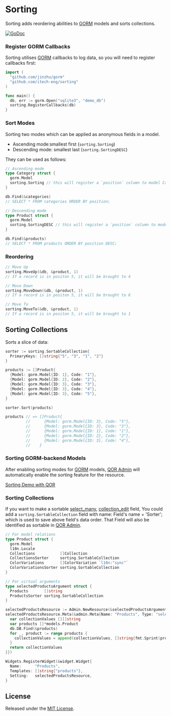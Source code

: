 # Sorting

Sorting adds reordering abilities to [GORM](https://github.com/jinzhu/gorm) models and sorts collections.

[![GoDoc](https://godoc.org/github.com/itech-eng/sorting?status.svg)](https://godoc.org/github.com/itech-eng/sorting)

### Register GORM Callbacks

Sorting utilises [GORM](https://github.com/jinzhu/gorm) callbacks to log data, so you will need to register callbacks first:

```go
import (
  "github.com/jinzhu/gorm"
  "github.com/itech-eng/sorting"
)

func main() {
  db, err := gorm.Open("sqlite3", "demo_db")
  sorting.RegisterCallbacks(db)
}
```

### Sort Modes

Sorting two modes which can be applied as anonymous fields in a model.

- Ascending mode:smallest first (`sorting.Sorting`)
- Descending mode: smallest last (`sorting.SortingDESC`)

They can be used as follows:

```go
// Ascending mode
type Category struct {
  gorm.Model
  sorting.Sorting // this will register a `position` column to model Category, used to save record's order
}

db.Find(&categories)
// SELECT * FROM categories ORDER BY position;

// Descending mode
type Product struct {
  gorm.Model
  sorting.SortingDESC // this will register a `position` column to model Product, used to save record's order
}

db.Find(&products)
// SELECT * FROM products ORDER BY position DESC;
```

### Reordering

```go
// Move Up
sorting.MoveUp(&db, &product, 1)
// If a record is in positon 5, it will be brought to 4

// Move Down
sorting.MoveDown(&db, &product, 1)
// If a record is in positon 5, it will be brought to 6

// Move To
sorting.MoveTo(&db, &product, 1)
// If a record is in positon 5, it will be brought to 1
```

## Sorting Collections

Sorts a slice of data:

```go
sorter := sorting.SortableCollection{
  PrimaryKeys: []string{"5", "3", "1", "2"}
}

products := []Product{
  {Model: gorm.Model{ID: 1}, Code: "1"},
  {Model: gorm.Model{ID: 2}, Code: "2"},
  {Model: gorm.Model{ID: 3}, Code: "3"},
  {Model: gorm.Model{ID: 3}, Code: "4"},
  {Model: gorm.Model{ID: 3}, Code: "5"},
}

sorter.Sort(products)

products // => []Product{
         //      {Model: gorm.Model{ID: 3}, Code: "5"},
         //      {Model: gorm.Model{ID: 3}, Code: "3"},
         //      {Model: gorm.Model{ID: 1}, Code: "1"},
         //      {Model: gorm.Model{ID: 2}, Code: "2"},
         //      {Model: gorm.Model{ID: 3}, Code: "4"},
         //    }
```

### Sorting GORM-backend Models

After enabling sorting modes for [GORM](https://github.com/jinzhu/gorm) models, [QOR Admin](https://github.com/itech-eng/admin) will automatically enable the sorting feature for the resource.

[Sorting Demo with QOR](http://demo.getqor.com/admin/colors?sorting=true)

### Sorting Collections

If you want to make a sortable [select_many](http://doc.getqor.com/admin/metas/select-many.html), [collection_edit](http://doc.getqor.com/admin/metas/collection-edit.html) field, You could add a `sorting.SortableCollection` field with name: Field's name + 'Sorter'; which is used to save above field's data order. That Field will also be identified as sortable in [QOR Admin](https://github.com/itech-eng/admin).

```go
// For model relations
type Product struct {
  gorm.Model
  l10n.Locale
  Collections           []Collection
  CollectionsSorter     sorting.SortableCollection
  ColorVariations       []ColorVariation `l10n:"sync"`
  ColorVariationsSorter sorting.SortableCollection
}

// For virtual arguments
type selectedProductsArgument struct {
  Products       []string
  ProductsSorter sorting.SortableCollection
}

selectedProductsResource := Admin.NewResource(&selectedProductsArgument{})
selectedProductsResource.Meta(&admin.Meta{Name: "Products", Type: "select_many", Collection: func(value interface{}, context *qor.Context) [][]string {
  var collectionValues [][]string
  var products []*models.Product
  db.DB.Find(&products)
  for _, product := range products {
    collectionValues = append(collectionValues, []string{fmt.Sprint(product.ID), product.Name})
  }
  return collectionValues
}})

Widgets.RegisterWidget(&widget.Widget{
  Name:      "Products",
  Templates: []string{"products"},
  Setting:   selectedProductsResource,
}
```

## License

Released under the [MIT License](http://opensource.org/licenses/MIT).

